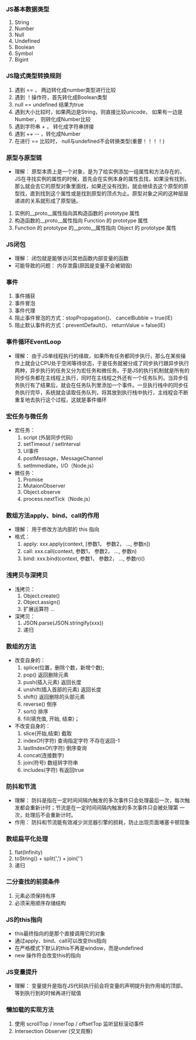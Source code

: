 ### JS基本数据类型 ###
1. String
2. Number
3. Null
4. Undefined
5. Boolean
6. Symbol
7. Bigint


### JS隐式类型转换规则 ###
1. 遇到 == ， 两边转化成number类型进行比较
2. 遇到 ！操作符，首先转化成Boolean类型
3. null == undefined 结果为true
4. 遇到大小比较时，如果两边是String，则直接比较unicode， 如果有一边是Number， 则转化成Number比较
5. 遇到字符串 + ， 转化成字符串拼接
6. 遇到 ++ -- ，转化成Number
7. 在进行 == 比较时， null与undefined不会转换类型(重要！！！！)


### 原型与原型链 ###
- 理解： 原型本质上是一个对象，是为了给实例添加一组属性和方法存在的，JS在寻找实例的属性的时候，首先会在实例本身的属性去找，如果没有找到，
  那么就会去它的原型对象里面找，如果还没有找到，就会继续去这个原型的原型找，直到找到这个属性或是找到原型的顶点为止。原型对象之间的这种层层递进的关系就形成了原型链。
1. 实例的__proto__属性指向其构造函数的 prototype 属性
2. 构造函数的__proto__属性指向 Function 的 prototype 属性
3. Function 的 prototype 的__proto__属性指向 Object 的 prototype 属性


### JS闭包 ###
- 理解： 闭包就是能够访问其他函数内部变量的函数
- 可能导致的问题： 内存泄露(原因是变量不会被销毁)


### 事件 ###
1. 事件捕获
2. 事件冒泡
3. 事件代理
4. 阻止事件冒泡的方式：stopPropagation()、 cancelBubble = true(IE)
5. 阻止默认事件的方式：preventDefault()、 returnValue = false(IE)


### 事件循环EventLoop ###
- 理解： 由于JS单线程执行的缘故，如果所有任务都同步执行，那么在某些操作上就会让CPU处于空闲等待状态，于是任务就被分成了同步执行跟异步执行
  两种，异步执行的任务又分为宏任务和微任务。于是JS的执行机制就是所有的同步任务都在主线程上执行，同时在主线程之外还有一个任务队列，当异步任务执行有了结果后，就会在任务队列里添加一个事件。一旦执行栈中的同步任务执行完毕，系统就会读取任务队列，将其放到执行栈中执行，主线程会不断重复地去执行这个过程，这就是事件循环


### 宏任务与微任务 ###
- 宏任务：
  1. script (外层同步代码)
  2. setTimeout / setInterval
  3. UI事件
  4. postMessage，MessageChannel
  5. setImmediate，I/O（Node.js）
- 微任务：
  1. Promise
  2. MutaionObserver
  3. Object.observe
  4. process.nextTick（Node.js）


### 数组方法apply、bind、call的作用 ###
- 理解： 用于修改方法内部的 this 指向
- 格式：
  1. apply: xxx.apply(context, [参数1， 参数2， ..., 参数n])
  2. call: xxx.call(context, 参数1， 参数2， ..., 参数n)
  3. bind: xxx.bind(context, 参数1， 参数2， ..., 参数n)()


### 浅拷贝与深拷贝 ###
- 浅拷贝：
  1. Object.create()
  2. Object.assign()
  3. 扩展运算符 ...
- 深拷贝：
  1. JSON.parse(JSON.stringify(xxx))
  2. 递归


### 数组的方法 ###
- 改变自身的：
  1. splice(位置，删除个数，新增个数);
  2. pop() 返回删除元素
  3. push(插入元素) 返回长度
  4. unshift(插入首部的元素) 返回长度
  5. shift() 返回删除的头部元素
  6. reverse() 倒序
  7. sort() 排序
  8. fill(填充值, 开始, 结束)；
- 不改变自身的：
  1. slice(开始,结束) 截取
  2. indexOf(字符) 查询指定字符 不存在返回-1
  3. lastIndexOf(字符) 倒序查询
  4. concat(连接数字)
  5. join(符号) 数组转字符串
  6. includes(字符) 有返回true


### 防抖和节流 ###
- 理解： 防抖是指在一定时间间隔内触发的多次事件只会处理最后一次，每次触发都会重新计时；节流是在一定时间间隔内触发的多次事件只会被处理第
  一次，处理后不会重新计时。
- 作用： 防抖和节流能有效减少浏览器引擎的损耗，防止出现页面堵塞卡顿现象


### 数组扁平化处理 ###
1. flat(Infinity)
2. toString() + split(',') + join('')
3. 递归


### 二分查找的前提条件 ###
1. 元素必须保持有序
2. 必须采用顺序存储结构


### JS的this指向 ###
- this最终指向的是那个直接调用它的对象
- 通过apply、bind、call可以改变this指向
- 在严格模式下默认的this不再是window，而是undefined
- new 操作符会改变this的指向


### JS变量提升 ###
- 理解： 变量提升是指在JS代码执行前会将变量的声明提升到作用域的顶部，等到执行到的时候再进行赋值


### 懒加载的实现方法 ###
1. 使用 scrollTop / innerTop / offsetTop 监听鼠标滚动事件
2. Intersection Observer (交叉观察)